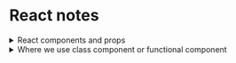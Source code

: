 # React notes
<details>
 <summary>React components and props</summary>
 <br>
 - components হল react এর কোন একটা পুরো `function()` টাই হল react এর একটা component,
 এবং সেই function টা যা return করে তাই হলো এক একটা element।
 - যেকোন component একটা **react element** return করবে। react er মধ্যে যদি ```jsx <Button />``` একটা element দেওয়া হয় তাহলে react খুজবে `Button` নামে কোন `function` আছে কি না ? তখন সেই `fuction এ যা return করা আছে তাকে react এর 
 element হিসাবে দেখাবে। 
 - `<button height={a}/>` এটা যদি normal HTML element এর মত হতো তাহলে এটাতে আমরা paramiter দিতে পারতাম না, এটা যেহুতু একটা valid javaScript `function()` এজন্য আমরা এটাতে paramiter use করতে পারব এটাই react component এর power
 এই `height={a}` paramiter হিসাবে component থেকে element এ যেকোন কিছু পাস করতে পারি।
 - component have two syntax `1 class component` and `2 functional component`
 - why we use class component? because class component is a stateful component যদিও state management `useSate()` hook এর মাধ্যমে হয়। এটাই react এর recomanded way কিন্তু পুরোন application এ কাজ করতে গেলে এটা প্রয়জন আছে তাই class component শেখা জরুরী এটা শিখলে react er core syntex বোঝা যাবে।

<details>
  <summary>1 Class component</summary>

  #### How to access class component childred elements ?
  Ans: use this method `this.props.children` to access class component childred element 
  #### How to access class component attributes ?
  Ans: use this method `this.props.attribute_name` to access class component childred element 
  #### How to call calss component `function()` ?
  Ans: use `this.function_name` kyeword.
  ### react এর class component এ যকোন `function()` এর মাধ্যমে কোন event handle করলে সেই `function()` কে call করতে হবে `this.function_name` এভাবে যেহুতু এই `function()` টা এই class এর একটা method তাই `this kyeword` use করতে হবে।  


  ### props কখনো ভিতর থেকে change কারা যাবে না change করতে হলে বাহির থেকেই করতে হবে 
  ### এখান থেকে change করা যাব না যদি render() kora হয় তাহলে এই পুরো component আবার re-render হবে। যখন সে দেখবে আবার props পরিবর্তন হয়েছে তখন সে আবার re-rander করবে এভাবে সে render করতেই থাকবে তখন সে infinity loop এ পরবে ফলে আপ্লিকেশন crash হতে পারে। 
  ### change করা যাবে যেটা সেটা হলো state
  ```jsx
  import React from "react";
class Clock extends React.Component{
    render() {
        return(
            <>
              <h1 className='text-6xl font-bold'>
                {this.props.children} <br />
                {new Date().toLocaleTimeString(this.props.local)}
               </h1>
            </>
        )
    }
}
export default Clock;
  ```

**Example stateful component**
```jsx
import React from "react";

class Clock extends React.Component{
    constructor (props){ //
        super(props); //updating state 
        this.state = { date: new Date() };
    }
    componentDidMount(){  //component যখন load হয়ে গেছে তার পর এই function call হবে।
       this.clockTimer = setInterval(() => this.startClock(), 1000);
    }
    
    startClock(){  // created a function for start this clock
        this.setState({
            date: new Date() 
        })
    }
    // আমরা যখন আন্য পেইজে যাব রাঊট করে তখন যেন এই ঘড়িটা বন্ধ হয়ে যায় তার জন্য
    // ব্যবহার করতে হবে componentWillUnmount() এটা react er 
    // build in method
    componentWillUnmount(){
        clearInterval(this.clockTimer)
    }
    render() {
        return(
            <>
              <h1 className='text-6xl font-bold'>
                {this.props.children} <br />
                {this.state.date.toLocaleTimeString(this.props.local)}
                <br />
               </h1>
                <button className="border border-gray-600">Stop time</button>
            </>
        )
    }
}
export default Clock;
```


  **Example**
  ```jsx
// class component কে use করতে হলে react নিজেই একটা class বানিয়েছে আমাদের 
// সুধু সেই class টাকে extend করে নিয়ে আসতে হবে রিএক্ট থেকে তাই 
// class component এর ক্ষেত্রে আমাদের extends React.Component লিখলেই হবে
// Component react এর একটা super class
// আমি সেই react pakeg এর component টাকে extend করে দিলাম। 
// যখনি এটাকে আমি extend করে ফেলব তখন react er পুরো component 
// class টার মধ্যে যা যা লিখা আছে সব কিছু আমি inharit ইনহেরিট করে 
// নিয়ে আসলাম আমার Clock er মধ্যে । 
// এখন এই react এর Component class er সব methods এবং propertis এর সবকিছুর access
// আমার কাছে আছে।  এটাকে extend করার সাথে সাথে react এই component টাকে চিনতে পারবে।
// function component er ক্ষেত্রে <Clock /> এই রকম কিছু থাকলে react খুজে Clock নামে 
// কোন function আছে কি না? কিন্তু class component er ক্ষেত্রে react খুজে (Clock) নামে 
// কোন class আছে কি না? যেটা React.Component কে extend করে।  সে পাইলো সেটা 
// পাওয়ার পরে সে যেটা করে এই class er ভিতরে নিজে নিজেই একটা Object create করে। automaticly
// সেই class এর render() নামে যে method আছে সে সেটাকে কল করে দেয়।

// এই render() method টা define করা আছে (React.Component) class এর মধ্যে 

// class component এর ক্ষেত্রে render() method er মধ্যে কোন কিছু return করতে হবে 
// তাহলে সেই component কাজ করবে।


// class component এর ক্ষেত্রে অবশ্যিক react import করতে হবে।
// imported 19:00----20:00
import React from "react";
class Clock extends React.Component{
    render() {
        return(
            <>
            // class component এর ক্ষেত্রে যদি attributes er মাধ্যমে কিছু পাঠানো হয় তাহলে তাকে
            // সেই React.Component class এর props নামক একটা propertis এর মধ্যে এটাকে ঢূকিয়ে দেয়। 
            // তখন সেই props নামক propertis থেকে আমরা সেই attibutes কে সেই attribute এর নামে 
            নিয়ে আসতে পারি । এবং ব্যবহার করয়ে পারি যেকোন যায়গায় 

            // class এর কোন properti কে access করতে হলে (this) ব্যবহার করতে হবে।
            // এই class এর অর্থাৎ Clock class এর কোন propertis এর মধ্যে আমরা attibutes পাঠিয়েছিলাম
            // props নামক properis এর মধ্যে 

            // তাই Object এর মতো করে তাকে কল করতে হবে (this.props.local)
            // this হলো Clock class , and props হলো clock er properti and local হলো সেই attribute er 
            // নাম যেটা Object আকারে props er মধ্যে store হয়েছিল। 

            // react আপনার জন্য যে Object টা create করেছে সেটাই হলো (this);
            // যেই Object create হয়েছে তার মধ্যে একটা properti ও create হয়েছে আটোমেটিকলি props নামে যখন 
            // আপনি class component er মধ্যে attribute পাঠিয়েছেন। 

            // সেই props এর মধ্যেই attribute ke paramiter হিসাবে পেয়ে যাবেন।

            // class এর যদি কোন properti কে access করতে হয় তাহলে 

              <h1 className='text-6xl font-bold'>{new Date().toLocaleTimeString(this.props.local)}</h1>
            </>
        )
    }
}
export default Clock;
  ```
</details>

<details>
 <summary>2 functional component</summary>

 **File**
 `Button.jsx`
 ```jsx
//  যেহুতু myclass Object হিসাবে এখানে এসেছে তাই object destructure করে নিতে হবে তাই একে {} এইরকম 
// block er মধ্যে রাখতে হবে
 const Button = ({myclass}) => {
     // now we can use {myclass} anywhere
    return (
        <div>
            <button className={myclass}>modal btn</button><br />
        </div>
    );
};

export default Button;
```

 **File**
 `app.jsx`
 ```jsx
 import Button from "component/Button"
 const app = () => {
     return (
         <div>
        // we con recive this button attributes as button component (paramiter) 
        // becouse button component is a valid javaScript function
        // এখানে যা attributes pass করা হবে তাই চলে যাবে Button component er (paramiter) হিসাবে Object আকারে
           <Button myclass={"mb-5 text-white"}>
        </div>
    );
};

export default app;
```
</details>



<!-- ===================================================================================== -->
</details>
<details>
<summary>Where we use class component or functional component</summary>

<h5>React Lifecycle Methods vs Hooks</h5>
<details>
<summary>React Functional Component কোথায় ব্যবহার করব?</summary>
<br>
Functional Components মূলত সহজ এবং হালকা (lightweight)। আধুনিক React অ্যাপ্লিকেশনগুলোতে এগুলো বেশি জনপ্রিয়, ব্যবহারের ক্ষেত্র:

 - Simple UI Rendering: যখন শুধু UI দেখাতে হবে, জটিল logic বা lifecycle methods দরকার নেই।
 - Hooks ব্যবহার করতে চাইলে: Functional Component-এ useState, useEffect, useContext ইত্যাদি React Hooks ব্যবহার করা যায়।
 - Performance & Clean Code: Functional Components কম boilerplate কোড লিখতে হয়, তাই কোড পরিষ্কার এবং maintain করা সহজ।
 - Modern React Best Practice: React team-এর recommendation হলো functional component + hooks ব্যবহার করা।
</details>

<details>
<summary>React Class Component কোথায় ব্যবহার করব?</summary>
<br>
Class Components পুরনো React style, কিন্তু কিছু ক্ষেত্রে এখনও ব্যবহার হতে পারে, ব্যবহারের ক্ষেত্র:
<br>

 - Legacy Projects: পুরনো প্রোজেক্ট যেখানে আগে থেকেই class component ব্যবহার হচ্ছে।

 - Lifecycle Method দরকার: যেমন: `componentDidMount()`, `componentDidUpdate()`, `componentWillUnmount()` ইত্যাদি। যদিও এখন hooks দিয়ে functional component-এও এই কাজ করা যায়।
 
 - State Management (Old Way): আগে functional component-এ state ছিল না, তাই stateful logic এর জন্য class component লাগত। এখন `useState()` ও `useReducer()` দিয়ে এই সমস্যা নেই।
</details>

# React Lifecycle Methods vs Hooks (Mapping Table)

| Class Component Lifecycle                | Functional Component Hook            | ব্যাখ্যা                                            |
| ---------------------------------------- | ------------------------------------ | --------------------------------------------------- |
| `componentDidMount()`                    | `useEffect(() => { ... }, [])`       | কম্পোনেন্ট প্রথমবার render হলে effect চালানোর জন্য। |
| `componentDidUpdate()`                   | `useEffect(() => { ... }, [deps])`   | ডিপেনডেন্সি পরিবর্তন হলে effect রান হবে।            |
| `componentWillUnmount()`                 | Cleanup function inside `useEffect`  | কম্পোনেন্ট unmount হওয়ার সময় cleanup করার জন্য।     |
| `shouldComponentUpdate()`                | `React.memo` বা `useMemo`            | unnecessary re-render আটকানোর জন্য।                 |
| `getDerivedStateFromProps()`             | `useEffect()` + state logic          | props অনুযায়ী state update করার জন্য।               |
| `componentDidCatch()` / Error Boundaries | এখনো Class Component-এ (Hooks এ নেই) | Error handling এর জন্য class component দরকার।       |
| `setState()`                             | `useState()` বা `useReducer()`       | state update করার জন্য।                             |

---

## ✅ Class Component Example

```jsx
class Example extends React.Component {
    componentDidMount() {
        console.log("Mounted");
    }

    componentWillUnmount() {
        console.log("Unmounted");
    }

    render() {
        return <h1>Hello</h1>;
    }
}
```

## ✅ Functional Component Example (Same Work)

```jsx
import { useEffect } from "react";

function Example() {
    
    useEffect(() => {
       console.log("Mounted");
        return () => {
          console.log("Unmounted");
        };
    }, []);

    return <h1>Hello</h1>;
}
```

</details>

